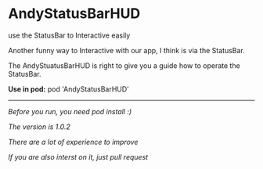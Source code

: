 # AndyStatusBarHUD
use the StatusBar to Interactive easily


Another funny way to Interactive with our app, I think is via the StatusBar.

The AndyStuatusBarHUD is right to give you a guide how to operate the StatusBar.

__Use in pod:__ pod 'AndyStatusBarHUD'

---

_Before you run, you need pod install :)_

_The version is 1.0.2_

_There are a lot of experience to improve_

_If you are also interst on it, just pull request_
